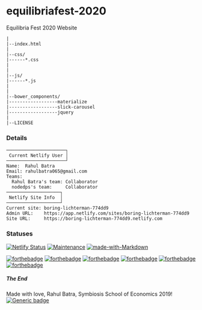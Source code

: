 # equilibriafest-2020
Equilibria Fest 2020 Website

  ```
|
|--index.html
|
|--css/
|------*.css
|
|
|--js/
|------*.js
|
|
|--bower_components/
|------------------materialize
|------------------slick-carousel
|------------------jquery
|
|--LICENSE
```
 ### Details
```
──────────────────────┐
 Current Netlify User │
──────────────────────┘
Name:  Rahul Batra
Email: rahulbatra065@gmail.com
Teams:
  Rahul Batra's team: Collaborator
  nodedps's team:     Collaborator
────────────────────┐
 Netlify Site Info  │
────────────────────┘
Current site: boring-lichterman-774dd9
Admin URL:    https://app.netlify.com/sites/boring-lichterman-774dd9
Site URL:     https://boring-lichterman-774dd9.netlify.com
```


 ### Statuses
 [![Netlify Status](https://api.netlify.com/api/v1/badges/a3da14c4-1c39-4e81-97c5-f156e6a7a7de/deploy-status)](https://app.netlify.com/sites/boring-lichterman-774dd9/deploys)
 [![Maintenance](https://img.shields.io/badge/Maintained%3F-yes-green.svg)](https://GitHub.com/Naereen/StrapDown.js/graphs/commit-activity)
 [![made-with-Markdown](https://img.shields.io/badge/Made%20with-Markdown-1f425f.svg)](http://commonmark.org)

 [![forthebadge](https://forthebadge.com/images/badges/cc-0.svg)](https://forthebadge.com)
 [![forthebadge](https://forthebadge.com/images/badges/contains-technical-debt.svg)](https://forthebadge.com)
 [![forthebadge](https://forthebadge.com/images/badges/made-with-crayons.svg)](https://forthebadge.com)
 [![forthebadge](https://forthebadge.com/images/badges/made-with-javascript.svg)](https://forthebadge.com)
 [![forthebadge](https://forthebadge.com/images/badges/uses-git.svg)](https://forthebadge.com)
 [![forthebadge](https://forthebadge.com/images/badges/uses-css.svg)](https://forthebadge.com)





##### The End
 Made with love, Rahul Batra, Symbiosis School of Economics 2019!        
 [![Generic badge](https://img.shields.io/badge/RAHUL%20BATRA-2019-GREEN.svg)](https://rahulbatra.in)
